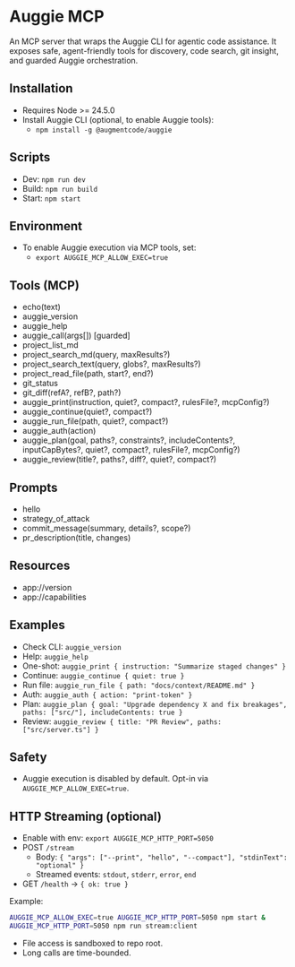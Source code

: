 # Auggie MCP

An MCP server that wraps the Auggie CLI for agentic code assistance. It exposes safe, agent-friendly tools for discovery, code search, git insight, and guarded Auggie orchestration.

## Installation

- Requires Node >= 24.5.0
- Install Auggie CLI (optional, to enable Auggie tools):
  - `npm install -g @augmentcode/auggie`

## Scripts

- Dev: `npm run dev`
- Build: `npm run build`
- Start: `npm start`

## Environment

- To enable Auggie execution via MCP tools, set:
  - `export AUGGIE_MCP_ALLOW_EXEC=true`

## Tools (MCP)

- echo(text)
- auggie_version
- auggie_help
- auggie_call(args[]) [guarded]
- project_list_md
- project_search_md(query, maxResults?)
- project_search_text(query, globs?, maxResults?)
- project_read_file(path, start?, end?)
- git_status
- git_diff(refA?, refB?, path?)
- auggie_print(instruction, quiet?, compact?, rulesFile?, mcpConfig?)
- auggie_continue(quiet?, compact?)
- auggie_run_file(path, quiet?, compact?)
- auggie_auth(action)
- auggie_plan(goal, paths?, constraints?, includeContents?, inputCapBytes?, quiet?, compact?, rulesFile?, mcpConfig?)
- auggie_review(title?, paths?, diff?, quiet?, compact?)

## Prompts

- hello
- strategy_of_attack
- commit_message(summary, details?, scope?)
- pr_description(title, changes)

## Resources

- app://version
- app://capabilities

## Examples

- Check CLI: `auggie_version`
- Help: `auggie_help`
- One-shot: `auggie_print { instruction: "Summarize staged changes" }`
- Continue: `auggie_continue { quiet: true }`
- Run file: `auggie_run_file { path: "docs/context/README.md" }`
- Auth: `auggie_auth { action: "print-token" }`
- Plan: `auggie_plan { goal: "Upgrade dependency X and fix breakages", paths: ["src/"], includeContents: true }`
- Review: `auggie_review { title: "PR Review", paths: ["src/server.ts"] }`

## Safety

- Auggie execution is disabled by default. Opt-in via `AUGGIE_MCP_ALLOW_EXEC=true`.
## HTTP Streaming (optional)

- Enable with env: `export AUGGIE_MCP_HTTP_PORT=5050`
- POST `/stream`
  - Body: `{ "args": ["--print", "hello", "--compact"], "stdinText": "optional" }`
  - Streamed events: `stdout`, `stderr`, `error`, `end`
- GET `/health` -> `{ ok: true }`

Example:

```bash
AUGGIE_MCP_ALLOW_EXEC=true AUGGIE_MCP_HTTP_PORT=5050 npm start &
AUGGIE_MCP_HTTP_PORT=5050 npm run stream:client
```

- File access is sandboxed to repo root.
- Long calls are time-bounded.

